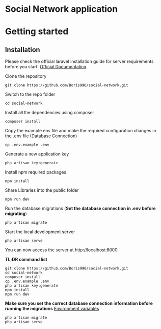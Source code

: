 # Social Network application

# Getting started

## Installation

Please check the official laravel installation guide for server requirements before you start. [Official Documentation](https://laravel.com/docs/5.4/installation#installation)

Clone the repository

    git clone https://github.com/Boris996/social-network.git

Switch to the repo folder

    cd social-network

Install all the dependencies using composer

    composer install

Copy the example env file and make the required configuration changes in the .env file (Database Connection)

    cp .env.example .env

Generate a new application key

    php artisan key:generate

Install npm required packages

    npm install
    
Share Libraries into the public folder

    npm run dev

Run the database migrations (**Set the database connection in .env before migrating**)

    php artisan migrate

Start the local development server

    php artisan serve

You can now access the server at http://localhost:8000

**TL;DR command list**

    git clone https://github.com/Boris996/social-network.git
    cd social-network
    composer install
    cp .env.example .env
    php artisan key:generate
    npm install
    npm run dev
    
**Make sure you set the correct database connection information before running the migrations** [Environment variables](#environment-variables)

    php artisan migrate
    php artisan serve

